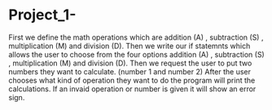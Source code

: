 # Project_1-
First we define the math operations which are addition (A) , subtraction (S) , multiplication (M) and division (D). 
Then we write our if statemnts which allows the user to choose from the four options addition (A) , subtraction (S) , multiplication (M) and division (D). 
Then we request the user to put two numbers they want to calculate. (number 1 and number 2)
After the user chooses what kind of operation they want to do the program will print the calculations. 
If an invaid operation or number is given it will show an error sign. 
